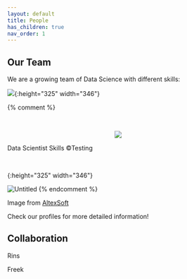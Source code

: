 ```yaml
---
layout: default
title: People
has_children: true
nav_order: 1
---
```


## Our Team

We are a growing team of Data Science with different skills:


![](images/DataScientist.png){:height="325" width="346"}


{% comment %}

<br/>
<p align="center">
  <img src="images/DataScientist.png"/>
  <figcaption>Data Scientist Skills &copy;Testing</figcaption>
</p>
<br/>

{:height="325" width="346"}

<img src="{{site.baseurl | prepend: site.url}}assets/DataScientist.png" alt="Untitled" />
{% endcomment %}

Image from [AltexSoft](https://www.altexsoft.com/) 

Check our profiles for more detailed information!



## Collaboration

Rins

Freek


 

